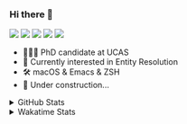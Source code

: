 ### Hi there 👋

[![](https://img.shields.io/badge/-Email-325180?logo=maildotru&logoColor=white&style=flat-square)](mailto:hi@wang.tianshu.me)
[![](https://img.shields.io/badge/-GitHub-black?logo=GitHub&style=flat-square)](https://github.com/tshu-w)
[![](https://img.shields.io/badge/-Telegram-26a5e4?labelColor=fafafa&logo=telegram&style=flat-square)](https://t.me/tshu_w) 
[![](https://img.shields.io/badge/-Twitter-1da1f2?logo=Twitter&logoColor=white&style=flat-square)](https://twitter.com/tshu_w)
[![](https://komarev.com/ghpvc/?username=tshu-w&color=blueviolet&style=flat-square)]()



- 🧑🏻‍🎓 PhD candidate at UCAS
- 🔭 Currently interested in Entity Resolution
- 🛠 macOS & Emacs & ZSH
- 🚧 Under construction...

<details>

<summary>GitHub Stats</summary>

![Tianshu's GitHub stats](https://github-readme-stats.vercel.app/api?username=tshu-w&show_icons=true&theme=buefy&count_private=true)
  
</details>


<details>
  <summary>Wakatime Stats</summary>

  Currently, files accessed by tramp cannot be tracked by wakatime, see https://github.com/wakatime/wakatime-mode/issues/27
  <br>
  
<!--START_SECTION:waka-->
![Code Time](http://img.shields.io/badge/Code%20Time-6%2C230%20hrs%2025%20mins-blue)

**I'm an Early 🐤** 

```text
🌞 Morning    78 commits     ████░░░░░░░░░░░░░░░░░░░░░   17.14% 
🌆 Daytime    229 commits    ████████████░░░░░░░░░░░░░   50.33% 
🌃 Evening    133 commits    ███████░░░░░░░░░░░░░░░░░░   29.23% 
🌙 Night      15 commits     ░░░░░░░░░░░░░░░░░░░░░░░░░   3.3%

```
📅 **I'm Most Productive on Tuesday** 

```text
Monday       66 commits     ███░░░░░░░░░░░░░░░░░░░░░░   14.51% 
Tuesday      95 commits     █████░░░░░░░░░░░░░░░░░░░░   20.88% 
Wednesday    50 commits     ██░░░░░░░░░░░░░░░░░░░░░░░   10.99% 
Thursday     45 commits     ██░░░░░░░░░░░░░░░░░░░░░░░   9.89% 
Friday       86 commits     ████░░░░░░░░░░░░░░░░░░░░░   18.9% 
Saturday     61 commits     ███░░░░░░░░░░░░░░░░░░░░░░   13.41% 
Sunday       52 commits     ██░░░░░░░░░░░░░░░░░░░░░░░   11.43%

```


📊 **This Week I Spent My Time On** 

```text
💬 Programming Languages: 
sh                       29 hrs 7 mins       █████████████████████████   100.0%

🔥 Editors: 
Zsh                      29 hrs 7 mins       █████████████████████████   100.0%

🐱‍💻 Projects: 
universal-blocker        21 hrs 43 mins      ██████████████████░░░░░░░   74.6% 
Terminal                 5 hrs 41 mins       █████░░░░░░░░░░░░░░░░░░░░   19.52% 
lightning-template       1 hr 13 mins        █░░░░░░░░░░░░░░░░░░░░░░░░   4.18% 
dotfiles                 27 mins             ░░░░░░░░░░░░░░░░░░░░░░░░░   1.6% 
JedAIToolkit             1 min               ░░░░░░░░░░░░░░░░░░░░░░░░░   0.08%

💻 Operating System: 
Linux                    21 hrs 43 mins      ██████████████████░░░░░░░   74.61% 
Mac                      7 hrs 23 mins       ██████░░░░░░░░░░░░░░░░░░░   25.39%

```

**I Mostly Code in Python** 

```text
Python                   11 repos            ████████████░░░░░░░░░░░░░   50.0% 
HTML                     2 repos             ██░░░░░░░░░░░░░░░░░░░░░░░   9.09% 
Emacs Lisp               2 repos             ██░░░░░░░░░░░░░░░░░░░░░░░   9.09% 
JavaScript               2 repos             ██░░░░░░░░░░░░░░░░░░░░░░░   9.09% 
TeX                      2 repos             ██░░░░░░░░░░░░░░░░░░░░░░░   9.09%

```



 Last Updated on 29/01/2023 08:06:09 UTC
<!--END_SECTION:waka-->
</details>
